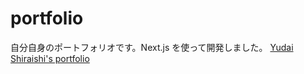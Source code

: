 # portfolio

自分自身のポートフォリオです。Next.js を使って開発しました。
[Yudai Shiraishi's portfolio](https://yud-ws-portfolio.vercel.app/)
